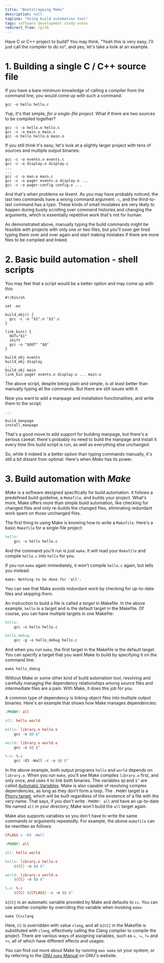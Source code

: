 ```yaml
---
title: "Bootstrapping Make"
description: null
tagline: "Using build automation tool"
tags: software development study-notes
redirect_from: /p/16
---
```


Have C or C++ project to build? You may think, "Yeah this is very easy, I'll just call the compiler to do so", and yes, let's take a look at an example.

# 1. Building a single C / C++ source file

If you have a bare minimum knowledge of calling a compiler from the command line, you would come up with such a command:

```shell
gcc -o hello hello.c
```

Yup, it's that simple, *for a single-file project*. What if there are two sources to be compiled together?

```shell
gcc -c -o hello.o hello.c
gcc -c -o main.o main.c
gcc -o hello hello.o main.o
```

If you still think it's easy, let's look at a slightly larger project with tens of sources and multiple output binaries:

```shell
gcc -c -o events.o events.c
gcc -c -o display.o display.c
...
...
gcc -c -o man.o main.c
gcc -c -o pager events.o display.o ...
gcc -c -o pager-config config.o ...
```

And that's when problems *se lèvent*. As you may have probably noticed, the last two commands have a wrong command argument `-c`, and the third-to-last command has a typo.
These kinds of small mostakes are very likely to happen during busily scrolling over command histories and changing the arguments, which is essentially repetitive work that's not for human.

As demonstrated above, manually typing the build commands might be feasible with projects with only one or two files, but you'll soon get tired typing them over and over again and start making mistakes if there are more files to be compiled and linked.

# 2. Basic build automation - shell scripts

You may feel that a script would be a better option and may come up with this:

```shell
#!/bin/sh

set -ex

build_obj() {
  gcc -c -o "$1".o "$1".c
}

link_bin() {
  OUT="$1"
  shift
  gcc -o "$OUT" "$@"
}

build_obj events
build_obj display
...
build_obj main
link_bin pager events.o display.o ... main.o
```

The above script, despite being plain and simple, is *at least* better than manually typing all the commands. But there are still issues with it.

Now you want to add a manpage and installation functionalities, and write them to the script:

```shell
...

build_manpage
install_manpage
```

That's a good move to add support for building manpage, but there's a serious caveat: there's probably no need to build the manpage and install it every time this build script is run, as well as everything else unchanged.

So, while it indeed is a better option than typing commands manually, it's still a bit distant from optimal. Here's when *Make* has its power.

# 3. Build automation with *Make*

*Make* is a software designed specifically for build automation. It follows a predefined build guideline, a `Makefile`, and builds your project.
What's more, Make offers more than simple build automation, like checking for changed files and only re-builds the changed files, eliminating redundant work spent on those unchanged files.

The first thing to using Make is knowing how to write a `Makefile`. Here's a basic `Makefile` for a single-file project:

```makefile
hello:
	gcc -o hello hello.c
```

And the command you'll run is just `make`. It will read your `Makefile` and compile `hello.c` into `hello` for you.

If you run `make` again immediately, it won't compile `hello.c` again, but tells you instead:

```text
make: Nothing to be done for 'all'.
```

You can see that Make avoids redundant work by checking for up-to-date files and skipping them.

An instruction to build a file is called a *target* in Makefile. In the above example, `hello` is a target and is the default target in the Makefile. Of course, you can have multiple targets in one Makefile:

```makefile
hello:
	gcc -o hello hello.c

hello_debug:
	gcc -g -o hello_debug hello.c
```

And when you run `make`, the first target in the Makefile is the default target. You can specify a target that you want Make to build by specifying it on the command line:

```shell
make hello_debug
```

Without Make or some other kind of build automation tool, resolving and carefully managing the dependency relationships among source files and intermediate files are a pain. With Make, it does this job for you.

A common type of dependency is linking object files into multiple output binaries. Here's an example that shows how Make manages dependencies:

```makefile
.PHONY: all

all: hello world

hello: library.o hello.o
	gcc -o $@ $^

world: library.o world.o
	gcc -o $@ $^

%.o: %.c
	gcc -O3 -Wall -c -o $@ $^
```

In the above example, both output programs `hello` and `world` depends on `library.o`. When you run `make`, you'll see Make compiles `library.o` first, and only once, and uses it to link both binaries. The variables `$@` and `$^` are called [Automatic Variables][1]. Make is also capable of resolving complex dependencies, as long as they don't form a loop. The `.PHONY` target is a [Phony target][2], which will be built regardless of the existence of a file with the very name. That says, if you don't write `.PHONY: all` and have an up-to-date file named `all` in your directory, Make won't build the `all` target again.

Make also supports variables so you don't have to write the same commands or arguments repeatedly. For example, the above `makefile` can be rewritten as follows:

```makefile
CFLAGS = -O3 -Wall

.PHONY: all

all: hello world

hello: library.o hello.o
	${CC} -o $@ $^

world: library.o world.o
	${CC} -o $@ $^

%.o: %.c
	${CC} ${CFLAGS} -c -o $@ $^
```

`${CC}` is an automatic variable provided by Make and defaults to `cc`. You can use another compiler by overriding this variable when invoking `make`:

```shell
make CC=clang
```

Here, `CC` is overridden with value `clang`, and all `${CC}` in the Makefile is substituted with `clang`, effectively calling the Clang compiler to compile the project. There are various ways of assigning variables, such as `=`, `:=`, `?=` and `+=`, all of which have different effects and usages.

You can find out more about Make by running `man make` on your system, or by referring to the [GNU `make` Manual][m] on GNU's website.


  [1]: https://www.gnu.org/s/make/manual/html_node/Automatic-Variables.html
  [2]: https://www.gnu.org/s/make/manual/html_node/Phony-Targets.html
  [m]: https://www.gnu.org/software/make/manual/make.html
